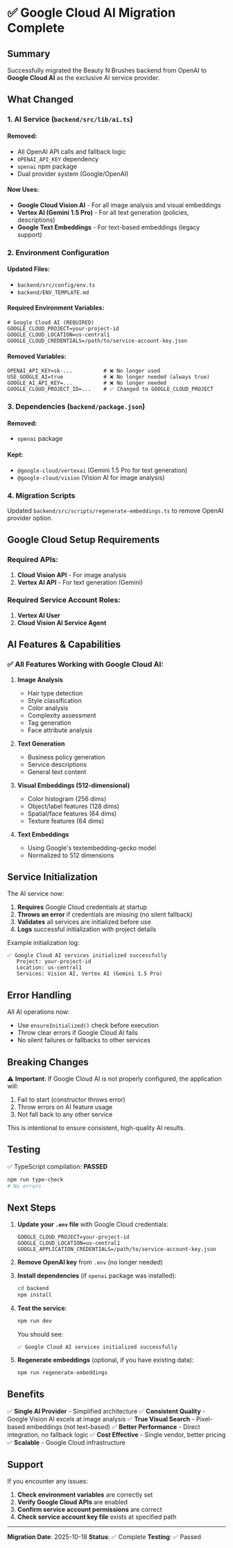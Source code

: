 # ✅ Google Cloud AI Migration Complete

## Summary

Successfully migrated the Beauty N Brushes backend from OpenAI to **Google Cloud AI** as the exclusive AI service provider.

## What Changed

### 1. **AI Service (`backend/src/lib/ai.ts`)**

#### Removed:
- All OpenAI API calls and fallback logic
- `OPENAI_API_KEY` dependency
- `openai` npm package
- Dual provider system (Google/OpenAI)

#### Now Uses:
- **Google Cloud Vision AI** - For all image analysis and visual embeddings
- **Vertex AI (Gemini 1.5 Pro)** - For all text generation (policies, descriptions)
- **Google Text Embeddings** - For text-based embeddings (legacy support)

### 2. **Environment Configuration**

#### Updated Files:
- `backend/src/config/env.ts`
- `backend/ENV_TEMPLATE.md`

#### Required Environment Variables:
```env
# Google Cloud AI (REQUIRED)
GOOGLE_CLOUD_PROJECT=your-project-id
GOOGLE_CLOUD_LOCATION=us-central1
GOOGLE_CLOUD_CREDENTIALS=/path/to/service-account-key.json
```

#### Removed Variables:
```env
OPENAI_API_KEY=sk-...          # ❌ No longer used
USE_GOOGLE_AI=true             # ❌ No longer needed (always true)
GOOGLE_AI_API_KEY=...          # ❌ No longer needed
GOOGLE_CLOUD_PROJECT_ID=...    # ✅ Changed to GOOGLE_CLOUD_PROJECT
```

### 3. **Dependencies (`backend/package.json`)**

#### Removed:
- `openai` package

#### Kept:
- `@google-cloud/vertexai` (Gemini 1.5 Pro for text generation)
- `@google-cloud/vision` (Vision AI for image analysis)

### 4. **Migration Scripts**

Updated `backend/src/scripts/regenerate-embeddings.ts` to remove OpenAI provider option.

## Google Cloud Setup Requirements

### Required APIs:
1. **Cloud Vision API** - For image analysis
2. **Vertex AI API** - For text generation (Gemini)

### Required Service Account Roles:
1. **Vertex AI User**
2. **Cloud Vision AI Service Agent**

## AI Features & Capabilities

### ✅ All Features Working with Google Cloud AI:

1. **Image Analysis**
   - Hair type detection
   - Style classification
   - Color analysis
   - Complexity assessment
   - Tag generation
   - Face attribute analysis

2. **Text Generation**
   - Business policy generation
   - Service descriptions
   - General text content

3. **Visual Embeddings (512-dimensional)**
   - Color histogram (256 dims)
   - Object/label features (128 dims)
   - Spatial/face features (64 dims)
   - Texture features (64 dims)

4. **Text Embeddings**
   - Using Google's textembedding-gecko model
   - Normalized to 512 dimensions

## Service Initialization

The AI service now:
1. **Requires** Google Cloud credentials at startup
2. **Throws an error** if credentials are missing (no silent fallback)
3. **Validates** all services are initialized before use
4. **Logs** successful initialization with project details

Example initialization log:
```
✅ Google Cloud AI services initialized successfully
   Project: your-project-id
   Location: us-central1
   Services: Vision AI, Vertex AI (Gemini 1.5 Pro)
```

## Error Handling

All AI operations now:
- Use `ensureInitialized()` check before execution
- Throw clear errors if Google Cloud AI fails
- No silent failures or fallbacks to other services

## Breaking Changes

⚠️ **Important**: If Google Cloud AI is not properly configured, the application will:
1. Fail to start (constructor throws error)
2. Throw errors on AI feature usage
3. Not fall back to any other service

This is intentional to ensure consistent, high-quality AI results.

## Testing

✅ TypeScript compilation: **PASSED**
```bash
npm run type-check
# No errors
```

## Next Steps

1. **Update your `.env` file** with Google Cloud credentials:
   ```env
   GOOGLE_CLOUD_PROJECT=your-project-id
   GOOGLE_CLOUD_LOCATION=us-central1
   GOOGLE_APPLICATION_CREDENTIALS=/path/to/service-account-key.json
   ```

2. **Remove OpenAI key** from `.env` (no longer needed)

3. **Install dependencies** (if `openai` package was installed):
   ```bash
   cd backend
   npm install
   ```

4. **Test the service**:
   ```bash
   npm run dev
   ```

   You should see:
   ```
   ✅ Google Cloud AI services initialized successfully
   ```

5. **Regenerate embeddings** (optional, if you have existing data):
   ```bash
   npm run regenerate-embeddings
   ```

## Benefits

✅ **Single AI Provider** - Simplified architecture
✅ **Consistent Quality** - Google Vision AI excels at image analysis
✅ **True Visual Search** - Pixel-based embeddings (not text-based)
✅ **Better Performance** - Direct integration, no fallback logic
✅ **Cost Effective** - Single vendor, better pricing
✅ **Scalable** - Google Cloud infrastructure

## Support

If you encounter any issues:

1. **Check environment variables** are correctly set
2. **Verify Google Cloud APIs** are enabled
3. **Confirm service account permissions** are correct
4. **Check service account key file** exists at specified path

---

**Migration Date**: 2025-10-18
**Status**: ✅ Complete
**Testing**: ✅ Passed
